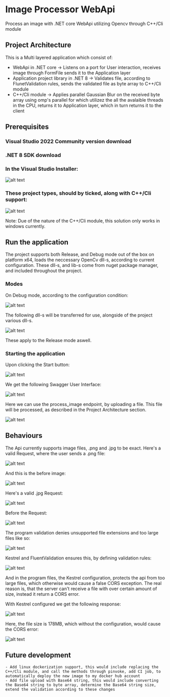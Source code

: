 # Image Processor WebApi

Process an image with .NET core WebApi utilizing Opencv through C++/Cli module

## Project Architecture

This is a Multi layered application which consist of:
  - WebApi in .NET core -> Listens on a port for User interaction, receives image through FormFile sends it to the Application layer
  - Application project library in .NET 8 -> Validates file, according to FlunetValidation rules, sends the validated file as byte array to C++/Cli module
  - C++/Cli module -> Applies parallel Gaussian Blur on the received byte array using omp's parallel for which utilizez the all the avalaible threads in the CPU, returns it to Application layer, which in turn returns it to the client

## Prerequisites

### Visual Studio 2022 Community version download
### .NET 8 SDK download
### In the Visual Studio Installer:

![alt text](https://github.com/sabotamas0/ImageProcessor_WebApi/raw/main/ImageProcessor_WebApi/assets/projectWorkloads.PNG "Workloads")

### These project types, should by ticked, along with C++/Cli support: 

![alt text](https://github.com/sabotamas0/ImageProcessor_WebApi/raw/main/ImageProcessor_WebApi/assets/cliSupport.PNG "Cli support")

Note: Due of the nature of the C++/Cli module, this solution only works in windows currently.

## Run the application

The project supports both Release, and Debug mode out of the box on platform x64, loads the neccessary OpenCv dll-s, according to current configuration. These dll-s, and lib-s come from nuget package manager, and included throughout the project.


### Modes

On Debug mode, according to the configuration condition:

![alt text](https://github.com/sabotamas0/ImageProcessor_WebApi/raw/main/ImageProcessor_WebApi/assets/DebugConditional.PNG "Debug Condition")

The following dll-s will be transferred for use, alongside of the project various dll-s.

![alt text](https://github.com/sabotamas0/ImageProcessor_WebApi/raw/main/ImageProcessor_WebApi/assets/TransferredDlls.PNG "Transferred Dlls")

These apply to the Release mode aswell.

### Starting the application

Upon clicking the Start button:

![alt text](https://github.com/sabotamas0/ImageProcessor_WebApi/raw/main/ImageProcessor_WebApi/assets/StartApp.PNG "Start App")

We get the following Swagger User Interface:

![alt text](https://github.com/sabotamas0/ImageProcessor_WebApi/raw/main/ImageProcessor_WebApi/assets/swaggerUi.PNG "Swagger")

Here we can use the process_image endpoint, by uploading a file. This file will be processed, as described in the Project Architecture section.

![alt text](https://github.com/sabotamas0/ImageProcessor_WebApi/raw/main/ImageProcessor_WebApi/assets/UploadPhoto.PNG "Upload Photo")


## Behaviours

The Api currently supports image files, .png and .jpg to be exact. Here's a valid Request, where the user sends a .png file:

![alt text](https://github.com/sabotamas0/ImageProcessor_WebApi/raw/main/ImageProcessor_WebApi/assets/validRequestYellowBird.PNG "Valid request yellow bird after")

And this is the before image:

![alt text](https://github.com/sabotamas0/ImageProcessor_WebApi/raw/main/ImageProcessor_WebApi/SamplePictures/yellowishBird.PNG "Valid request yellow bird before")

Here's a valid .jpg Request:

![alt text](https://github.com/sabotamas0/ImageProcessor_WebApi/raw/main/ImageProcessor_WebApi/assets/validRequestRedBird.PNG "Valid request red bird after")

Before the Request:

![alt text](https://github.com/sabotamas0/ImageProcessor_WebApi/raw/main/ImageProcessor_WebApi/SamplePictures/redBird.jpg "Valid request red bird before")

The program validation denies unsupported file extensions and too large files like so:

![alt text](https://github.com/sabotamas0/ImageProcessor_WebApi/raw/main/ImageProcessor_WebApi/assets/invalidRequest.PNG "Invalid request large and usupported file")

Kestrel and FluentValidation ensures this, by defining validation rules:

![alt text](https://github.com/sabotamas0/ImageProcessor_WebApi/raw/main/ImageProcessor_WebApi/assets/fluentValidationRuleSet.PNG "Fluent validation ruleset")

And in the program files, the Kestrel configuration, protects the api from too large files, which otherwise would cause a false CORS exception. The real reason is, that the server can't receive a file with over certain amount of size, instead it return a CORS error.

With Kestrel configured we get the following response:

![alt text](https://github.com/sabotamas0/ImageProcessor_WebApi/raw/main/ImageProcessor_WebApi/assets/invalidRequest.PNG "Invalid request large and usupported file")

Here, the file size is 178MB, which without the configuration, would cause the CORS error:

![alt text](https://github.com/sabotamas0/ImageProcessor_WebApi/raw/main/ImageProcessor_WebApi/assets/corsError.PNG "Cors error")

## Future development
	
	- Add linux dockerization support, this would include replacing the C++/Cli module, and call the methods through pinvoke, add CI job, to automatically deploy the new image to my docker hub account
	- Add file upload with Base64 string, this would include converting the Base64 string to byte array, determine the Base64 string size, extend the validation according to these changes
